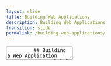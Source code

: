 ```yaml
---
layout: slide
title: Building Web Applications
description: Building Web Applications
transition: slide
permalink: /building-web-applications/
---
```

<section data-markdown>
    <textarea data-template>
         ## Building a Wep Application
         ##### Global Code 
         
         ![Building a Web Application](../assets/img/flask-600.png)
         
         ---
         ## What's a Web Application
         * One where you use a Web Browser :)
         * Your code exists on a web server
         
         Note:
         At this point, it's a good idea to draw out the box diagrams:
           * One server, many clients making requests against it
           * Students should already know a little HTTP
           * Keep the diagram on a whiteboard & refer back to it through the session
         ---
         ## Let's build one!
         * Flask is a web server
           * ...and other things
           * for Python
           * there are others (e.g. Django)
         
         ```sh
         sudo pip install Flask
         ```
         
         Note:
         By now, students should be familiar with pip, but worth going over again
         
         ---
         ## Let's build one!
         ```python
         from flask import Flask
         
         app = Flask(__name__)
         
         @app.route('/')
         def index():
             return 'Hello world'
         
         if __name__ == '__main__':
             app.run(debug=True, host='0.0.0.0')
         ```
         > myapp.py
         
         `python myapp.py`:
         *  http://127.0.0.1:5000/
         
         Note:
         Get the students to do this, right now. Then, when most are on their way,
         you can bring up the next slide, then the hack! slide.
         
         ---
         ## Let's build one!
         * Add another *route*
         
         ```python
         @app.route('/whereami')
         def whereami():
             return 'Ghana!'
         ```
         > myapp.py
         
         `python myapp.py`:
         * http://127.0.0.1:5000/whereami
         
         ---
         ## Go play!
         ![Hack](../assets/img/hack-600.png)
         
         Note:
         
         You can think of a couple of different routes. Get the students comfortable with writing this kind of code. Explain *how* the route function gets called via the annotation. Point out that it doesn't matter what the function is called - so why even give it a useful name?
         
         ---
         ## Build a homepage
         * Make it interactive
         * Make it look awesome!
         
         ---
         ## Build a homepage
         ```python
         from flask import Flask, render_template
         @app.route('/')
         def index():
             return render_template('index.html')
         ```
         > myapp.py
         
         ```html
         <html>
             <body>
                 <h1>Hello from a template!</h1>
             </body>
         </html>
         ```
         > templates/index.html
         
         Note:
         * We've added a new import
         * the *templates* directory is convention
         * We could put the template string straight into the main file - we do it this way to manage complexity.
         
         ---
         ## Build a homepage
         * Add your own css!
           * create a css file in ```static```
           * add a ```link``` in your html
         
         ---
         ## Go play!
         ![Hack](../assets/img/hack-600.png)
         
         ---
         ## Make it *dynamic*
         ```python
         from flask import Flask, render_template
         @app.route('/foo/<name>')
         def foo(name):
             return render_template('index.html', to=name)
         ```
         > myapp.py
         
         ```html
         <html>
             <body>
                 <h1>Hello, {{to}}!</h1>
             </body>
         </html>
         ```
         > templates/index.html
         
         Note:
         
         We start with returning simple text, then rendering a template, then adding styling, and then finally enriching the template with user-defined content. If you like you can talk more about jinja, the templating language: http://flask.pocoo.org/docs/0.12/templating/
         
         ---
         ## Go play!
         ![Hack](../assets/img/hack-600.png)
         
         ---
         ## Make it *look awesome*
         * Bootstrap!
         https://getbootstrap.com/getting-started/
         * google ```bootstrap themes``` && go!
         
         Note:
         * Building a REST API: http://swagger.io/ for documentation
    </textarea>
 </section>
